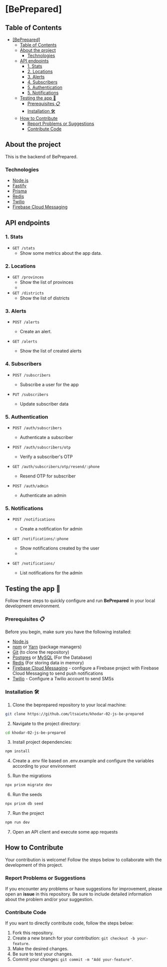 # [BePrepared]

## Table of Contents

- [\[BePrepared\]](#beprepared)
  - [Table of Contents](#table-of-contents)
  - [About the project](#about-the-project)
    - [Technologies](#technologies)
  - [API endpoints](#api-endpoints)
    - [1. Stats](#1-stats)
    - [2. Locations](#2-locations)
    - [3. Alerts](#3-alerts)
    - [4. Subscribers](#4-subscribers)
    - [5. Authentication](#5-authentication)
    - [5. Notifications](#5-notifications)
  - [Testing the app 🚀](#testing-the-app-)
    - [Prerequisites 📋](#prerequisites-)
    - [Installation 🛠️](#installation-️)
  - [How to Contribute](#how-to-contribute)
    - [Report Problems or Suggestions](#report-problems-or-suggestions)
    - [Contribute Code](#contribute-code)

## About the project

This is the backend of BePrepared.

### Technologies

- [Node.js](https://nodejs.org/)
- [Fastify](https://fastify.dev/)
- [Prisma](https://www.prisma.io/)
- [Redis](https://redis.io/docs/connect/clients/nodejs/)
- [Twilio](https://www.twilio.com/en-us)
- [Firebase Cloud Messaging](https://firebase.google.com/docs/cloud-messaging)

## API endpoints

### 1. Stats

- `GET /stats`
  - Show some metrics about the app data.

### 2. Locations

- `GET /provinces`
  - Show the list of provinces
  -
- `GET /districts`
  - Show the list of districts

### 3. Alerts

- `POST /alerts`

  - Create an alert.

- `GET /alerts`
  - Show the list of created alerts

### 4. Subscribers

- `POST /subscribers`

  - Subscribe a user for the app

- `PUT /subscribers`
  - Update subscriber data

### 5. Authentication

- `POST /auth/subscribers`

  - Authenticate a subscriber

- `POST /auth/subscribers/otp`

  - Verify a subscriber's OTP

- `GET /auth/subscribers/otp/resend/:phone`

  - Resend OTP for subscriber

- `POST /auth/admin`
  - Authenticate an admin

### 5. Notifications

- `POST /notifications`

  - Create a notification for admin

- `GET /notifications/:phone`
  - Show notifications created by the user
  -
- `GET /notifications/`
  - List notifications for the admin

## Testing the app 🚀

Follow these steps to quickly configure and run **BePrepared** in your local development environment.

### Prerequisites 📋

Before you begin, make sure you have the following installed:

- [Node.js](https://nodejs.org/en/)
- [npm](https://www.npmjs.com/) or [Yarn](https://yarnpkg.com/) (package managers)
- [Git](https://git-scm.com/) (to clone the repository)
- [Postgres](https://www.postgresql.org/) or [MySQL](https://www.mysql.com/) (For the Database)
- [Redis](https://redis.io/) (For storing data in memory)
- [Firebase Cloud Messaging](https://firebase.google.com/docs/cloud-messaging) - configure a Firebase project with Firebase Cloud Messaging to send push notifications
- [Twilio](https://www.twilio.com/en-us) - Configure a Twilio account to send SMSs

### Installation 🛠️

1. Clone the beprepared repository to your local machine:

```bash
git clone https://github.com/ltsaiete/khodar-02-js-be-prepared
```

2. Navigate to the project directory:

```bash
cd khodar-02-js-be-prepared
```

3. Install project dependencies:

```bash
npm install
```

4. Create a .env file based on .env.example and configure the variables according to your environment

5. Run the migrations

```bash
npx prism migrate dev
```

6. Run the seeds

```bash
npx prism db seed
```

7. Run the project

```bash
npm run dev
```

7. Open an API client and execute some app requests

## How to Contribute

Your contribution is welcome! Follow the steps below to collaborate with the development of this project.

### Report Problems or Suggestions

If you encounter any problems or have suggestions for improvement, please open an **issue** in this repository. Be sure to include detailed information about the problem and/or your suggestion.

### Contribute Code

If you want to directly contribute code, follow the steps below:

1. Fork this repository.
2. Create a new branch for your contribution: `git checkout -b your-feature`.
3. Make the desired changes.
4. Be sure to test your changes.
5. Commit your changes: `git commit -m "Add your-feature"`.
